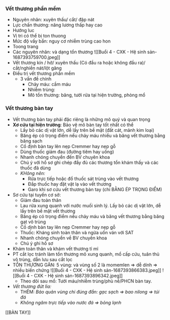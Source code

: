 ### Vết thương phần mềm
- Nguyên nhân: xuyên thấu/ cắt/ đập nát  
- Lực chấn thương: năng lương thấp hay cao
- Hướng luc
- Vị tri có thể bị ton thuong
- Mức độ vấy bẩn: nguy cơ nhiễm trùng cao hon
- Toong trang
- Các nguyên nhân: và dạng tổn thương
![[Buổi 4 - CXK - Hệ sinh sản-1687393759700.jpeg]]
- Vết thương kín / hở/ xuyên thấu (Có đầu ra hoặc không đầu ra)/ cắt/nghiền nát/lột găng
- Điều trị vết thương phần mềm
	- 3 vấn đề chính
		- Chảy máu: cầm máu
		- Nhiễm trùng: 
		- Mô tổn thương: băng, tưới rửa tại hiện trường, phòng mổ
### Vết thương bàn tay
- Vết thương bàn tay phải đặc riêng là những mô quý và quan trọng
- **Xơ cứu tại hiện trường**: Bảo vệ mô bàn tay tốt nhất có thể
	- Lấy bỏ các dị vật lớn, dễ lấy trên bề mặt (đất cát, mảnh kim loại)
	- Băng ép có trọng điểm nếu chảy máu nhiều và băng vết thương bằng băng sạch
	- Cố định bàn tay lên nẹp Cremmer hay nẹp gỗ
	- Dùng thuốc giảm đau (đường tiêm hay uống)
	- Nhanh chóng chuyển đến BV chuyên khoa
	- Chú ý với hồ sơ ghi chép đầy đủ các thương tổn khám thấy và các thuốc đã dùng
	- _KHông nên:_
		- Rửa trực tiếp hoặc đổ thuốc sát trùng vào vết thương
		- Đắp thuốc hay đặt vật lạ vào vết thương
		- Garo khi sơ cứu vết thương bàn tay (chỉ BẰNG ÉP TRỌNG ĐIỂM)
- Sơ cứu tại tuyến cơ sở:
	- Giảm đau toàn thân
	- Lau rửa xung quanh với nước muối sinh lý. Lấy bỏ các dị vật lớn, dễ lấy trên bề mặt vết thương
	- Băng ép có trọng điểm nếu chảy máu và băng vết thương bằng băng gạt vô trùng
	- Cố dịnh bàn tay lên nẹp Cremmer hay nẹp gỗ
	- Thuốc: Kháng sinh toàn thân và ngừa uốn ván với SAT
	- Nhanh chóng chuyển về BV chuyên khoa
	- Chú ý ghi hồ sơ
- Khám toàn thân và khám vết thương tỉ mỉ
- PT cắt lọc tránh làm tổn thương mô xung quanh, mổ cấp cứu, tuân thủ vô trùng, dẫn lưu sau cắt lọc
- TỔN THƯƠNG GÂN: 5 vùng: và vùng số 2 là momemlen => dễ dính => nhiều biến chứng
![[Buổi 4 - CXK - Hệ sinh sản-1687393866383.jpeg]]
![[Buổi 4 - CXK - Hệ sinh sản-1687393896342.jpeg]]
	- Theo dõi sau mổ: Tưới máu/nhiễm trùng/phù nề/PHCN bàn tay.
- _Vết thương đứt lìa:_
	- THÊM: _Bảo quản vùng chi đúng đắn: gạc sạch => bao nilong => túi đá_
	- _Không ngâm trực tiếp vào nước đá => bỏng lạnh_

[[BÀN TAY]]